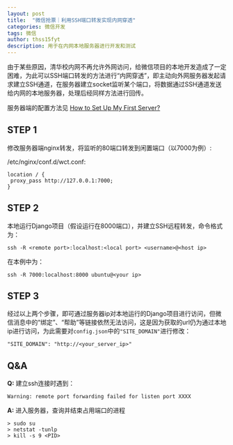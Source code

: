 ```yaml
---
layout: post
title:  "微信抢票｜利用SSH端口转发实现内网穿透"
categories: 微信开发
tags: 微信
author: thss15fyt
description: 用于在内网本地服务器进行开发和测试
---
```


由于某些原因，清华校内网不再允许外网访问，给微信项目的本地开发造成了一定困难，为此可以SSH端口转发的方法进行“内网穿透”，即主动向外网服务器发起请求建立SSH通道，在服务器建立socket监听某个端口，将数据通过SSH通道发送给内网的本地服务器，处理后经同样方法进行回传。

服务器端的配置方法见 [How to Set Up My First Server?](https://blog.magichc7.com/?p=5&from=timeline)

## STEP 1
修改服务器端nginx转发，将监听的80端口转发到闲置端口（以7000为例）:

/etc/nginx/conf.d/wct.conf:

    location / {
     proxy_pass http://127.0.0.1:7000;
    }

## STEP 2
本地运行Django项目（假设运行在8000端口），并建立SSH远程转发，命令格式为：

    ssh -R <remote port>:localhost:<local port> <username>@<host ip>

在本例中为：

    ssh -R 7000:localhost:8000 ubuntu@<your ip>

## STEP 3
经过以上两个步骤，即可通过服务器ip对本地运行的Django项目进行访问，但微信消息中的“绑定”、“帮助”等链接依然无法访问，这是因为获取的url仍为通过本地ip进行访问，为此需要对`config.json`中的`"SITE_DOMAIN"`进行修改：

    "SITE_DOMAIN": "http://<your_server_ip>"

## Q&A
**Q:** 建立ssh连接时遇到：

    Warning: remote port forwarding failed for listen port XXXX

**A:** 进入服务器，查询并结束占用端口的进程

    > sudo su
    > netstat -tunlp
    > kill -s 9 <PID>
